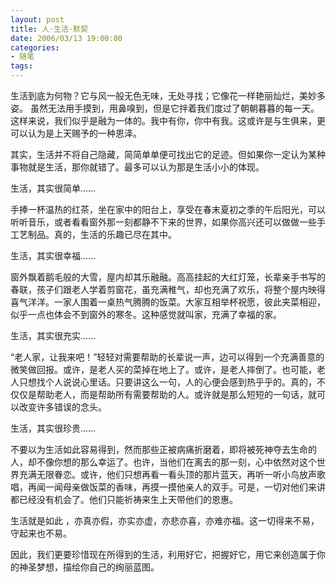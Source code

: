 ```yaml
---
layout: post
title: 人·生活·默契
date: 2006/03/13 19:00:00
categories: 
- 随笔
tags: 
---
```


生活到底为何物？它与风一般无色无味，无处寻找；它像花一样艳丽灿烂，美妙多姿。 虽然无法用手摸到，用鼻嗅到，但是它拌着我们度过了朝朝暮暮的每一天。这样来说，我们似乎是融为一体的。我中有你，你中有我。这或许是与生俱来，更可以认为是上天赐予的一种恩泽。

其实，生活并不将自己隐藏，简简单单便可找出它的足迹。但如果你一定认为某种事物就是生活，那你就错了。最多可以认为那是生活小小的体现。

生活，其实很简单……

手捧一杯温热的红茶，坐在家中的阳台上，享受在春末夏初之季的午后阳光，可以听听音乐，或者看看窗外那一刻都静不下来的世界，如果你高兴还可以做做一些手工艺制品。真的，生活的乐趣已尽在其中。

生活，其实很幸福……

窗外飘着鹅毛般的大雪，屋内却其乐融融。高高挂起的大红灯笼，长辈亲手书写的春联，孩子们跟老人学着剪窗花，虽充满稚气，却也充满了欢乐，将整个屋内映得喜气洋洋。一家人围着一桌热气腾腾的饭菜。大家互相举杯祝愿，彼此夹菜相迎，似乎一点也体会不到窗外的寒冬。这种感觉就叫家，充满了幸福的家。

生活，其实很充实……

“老人家，让我来吧！”轻轻对需要帮助的长辈说一声，边可以得到一个充满善意的微笑做回报。或许，是老人买的菜掉在地上了。或许，是老人摔倒了。也可能，老人只想找个人说说心里话。只要讲这么一句，人的心便会感到热乎乎的。真的，不仅仅是帮助老人，而是帮助所有需要帮助的人。或许就是那么短短的一句话，就可以改变许多错误的念头。

生活，其实很珍贵……

不要以为生活如此容易得到，然而那些正被病痛折磨着，即将被死神夺去生命的 人，却不像你想的那么幸运了。也许，当他们在离去的那一刻，心中依然对这个世界充满无限眷恋。或许，他们只想再看一看头顶的那片蓝天，再听一听小鸟放声歌唱，再闻一闻母亲做饭菜的香味，再摸一摸他亲人的双手。可是，一切对他们来讲都已经没有机会了。他们只能祈祷来生上天带他们的恩惠。

生活就是如此 ，亦真亦假，亦实亦虚，亦悲亦喜，亦难亦福。这一切得来不易，守起来也不易。

因此，我们更要珍惜现在所得到的生活，利用好它，把握好它，用它来创造属于你的神圣梦想，描绘你自己的绚丽蓝图。
